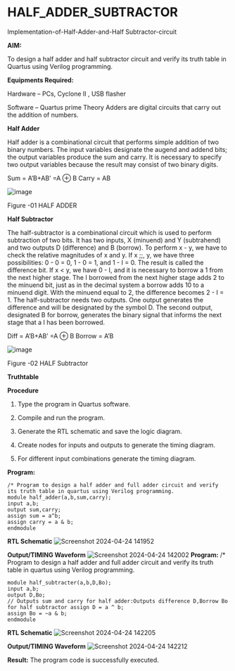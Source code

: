 # HALF_ADDER_SUBTRACTOR

Implementation-of-Half-Adder-and-Half Subtractor-circuit

**AIM:**

To design a half adder and half subtractor circuit and verify its truth table in Quartus using Verilog programming.

**Equipments Required:**

Hardware – PCs, Cyclone II , USB flasher 

Software – Quartus prime Theory Adders are digital circuits that carry out the addition of numbers.

**Half Adder**

Half adder is a combinational circuit that performs simple addition of two binary numbers. The input variables designate the augend and addend bits; the output variables produce the sum and carry. It is necessary to specify two output variables because the result may consist of two binary digits.

Sum = A’B+AB’ =A ⊕ B Carry = AB

![image](https://github.com/naavaneetha/HALF_ADDER_SUBTRACTOR/assets/154305477/bd4a0b2c-cdbc-4184-ab08-81578f121e1f)

Figure -01 HALF ADDER

**Half Subtractor**

The half-subtractor is a combinational circuit which is used to perform subtraction of two bits. It has two inputs, X (minuend) and Y (subtrahend) and two outputs D (difference) and B (borrow). To perform x - y, we have to check the relative magnitudes of x and y. If x ;;, y, we have three possibilities: 0 - 0 = 0, 1 - 0 = 1, and 1 - I = 0. The result is called the difference bit. If x < y, we have 0 - I, and it is necessary to borrow a 1 from the next higher stage. The I borrowed from the next higher stage adds 2 to the minuend bit, just as in the decimal system a borrow adds 10 to a minuend digit. With the minuend equal to 2, the difference becomes 2 - I = 1. The half-subtractor needs two outputs. One output generates the difference and will be designated by the symbol D. The second output, designated B for borrow, generates the binary signal that informs the next stage that a I has been borrowed. 

Diff = A’B+AB’ =A ⊕ B
Borrow = A’B

 ![image](https://github.com/naavaneetha/HALF_ADDER_SUBTRACTOR/assets/154305477/d76b099c-513f-4e7c-843a-e2fd028a531a)

Figure -02 HALF Subtractor

**Truthtable**

**Procedure**

1.	Type the program in Quartus software.

2.	Compile and run the program.

3.	Generate the RTL schematic and save the logic diagram.

4.	Create nodes for inputs and outputs to generate the timing diagram.

5.	For different input combinations generate the timing diagram.


**Program:**
```
/* Program to design a half adder and full adder circuit and verify its truth table in quartus using Verilog programming.
module half_adder(a,b,sum,carry);
input a,b;
output sum,carry;
assign sum = a^b;
assign carry = a & b;
endmodule
```
**RTL Schematic**
![Screenshot 2024-04-24 141952](https://github.com/Sachin-0305/HALF_ADDER_SUBTRACTOR/assets/149985717/1553c2bd-330d-44c1-8003-3d0467cb30d4)

**Output/TIMING Waveform**
![Screenshot 2024-04-24 142002](https://github.com/Sachin-0305/HALF_ADDER_SUBTRACTOR/assets/149985717/b4bc2a60-cde6-4df3-b00b-c3709324dec0)
**Program:**
/* Program to design a half adder and full adder circuit and verify its truth table in quartus using Verilog programming.


```
module half_subtracter(a,b,D,Bo);
input a,b;
output D,Bo;
// Outputs sum and carry for half adder:Outputs difference D,Borrow Bo for half subtractor assign D = a ^ b;
assign Bo = ~a & b;
endmodule

```
**RTL Schematic**
![Screenshot 2024-04-24 142205](https://github.com/Sachin-0305/HALF_ADDER_SUBTRACTOR/assets/149985717/39da2073-2fce-410b-b234-100851749fa7)

**Output/TIMING Waveform**
![Screenshot 2024-04-24 142212](https://github.com/Sachin-0305/HALF_ADDER_SUBTRACTOR/assets/149985717/c6a2dd58-99a1-4503-99e1-91327309c4d4)

**Result:**
The program code is successfully executed.
